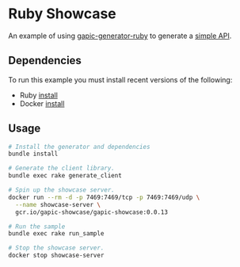 # Ruby Showcase

An example of using [gapic-generator-ruby](https://github.com/googleapis/gapic-generator-ruby)
to generate a [simple API](protos/google/showcase/v1alpha3/echo.proto).

## Dependencies

To run this example you must install recent versions of the following:

  + Ruby [install](https://www.ruby-lang.org/en/documentation/installation)
  + Docker [install](https://docs.docker.com/install)

## Usage

```sh
# Install the generator and dependencies
bundle install

# Generate the client library.
bundle exec rake generate_client

# Spin up the showcase server.
docker run --rm -d -p 7469:7469/tcp -p 7469:7469/udp \
  --name showcase-server \
  gcr.io/gapic-showcase/gapic-showcase:0.0.13

# Run the sample
bundle exec rake run_sample

# Stop the showcase server.
docker stop showcase-server
```

